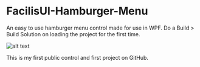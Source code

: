 # FacilisUI-Hamburger-Menu
An easy to use hamburger menu control made for use in WPF.
Do a Build > Build Solution on loading the project for the first time.

![alt text](http://facilis.dk/Images/Screenshots/FacilisUI-Hamburger-Screenshot.gif)

This is my first public control and first project on GitHub.
